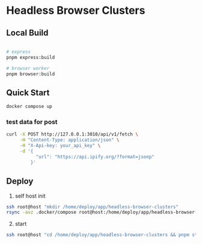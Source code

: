 #  Headless Browser Clusters

## Local Build

```bash

# express
pnpm express:build

# browser worker
pnpm browser:build

```

## Quick Start

```bash
docker compose up
```


### test data for post
 

```bash
curl -X POST http://127.0.0.1:3010/api/v1/fetch \
     -H "Content-Type: application/json" \
     -H "X-Api-key: your_api_key" \
     -d '{ 
           "url": "https://api.ipify.org/?format=jsonp" 
         }'
```


## Deploy

1. self host init

```bash
ssh root@host "mkdir /home/deploy/app/headless-browser-clusters"
rsync -avz .docker/compose root@host:/home/deploy/app/headless-browser-clusters
```

2. start

```bash
ssh root@host "cd /home/deploy/app/headless-browser-clusters && pnpm start"
```




